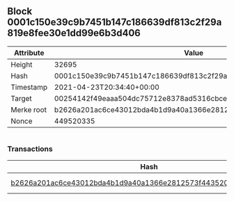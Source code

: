 ## Block 0001c150e39c9b7451b147c186639df813c2f29a819e8fee30e1dd99e6b3d406

Attribute | Value
--- | ---
Height | 32695
Hash | 0001c150e39c9b7451b147c186639df813c2f29a819e8fee30e1dd99e6b3d406
Timestamp | 2021-04-23T20:34:40+00:00
Target | 00254142f49eaaa504dc75712e8378ad5316cbcead634704b3734b6271167cc4
Merke root | b2626a201ac6ce43012bda4b1d9a40a1366e2812573f443520a7f00a44b82ee0
Nonce | 449520335

```

```

### Transactions

Hash | Amount
--- | ---
[b2626a201ac6ce43012bda4b1d9a40a1366e2812573f443520a7f00a44b82ee0](b2626a201ac6ce43012bda4b1d9a40a1366e2812573f443520a7f00a44b82ee0.md) | 10.00000000 SKEPTI 
